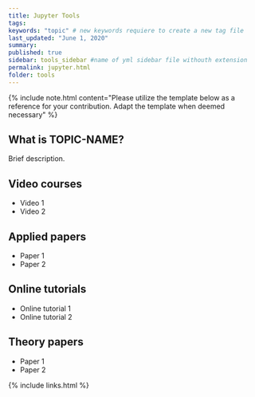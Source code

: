 ```yaml
---
title: Jupyter Tools
tags:
keywords: "topic" # new keywords requiere to create a new tag file
last_updated: "June 1, 2020"
summary: 
published: true
sidebar: tools_sidebar #name of yml sidebar file withouth extension
permalink: jupyter.html
folder: tools
---
```


{% include note.html content="Please utilize the template below as a reference for your contribution. Adapt the template when deemed necessary" %}

## What is TOPIC-NAME?

Brief description.

## Video courses

* Video 1
* Video 2

## Applied papers 
* Paper 1
* Paper 2

## Online tutorials

* Online tutorial 1
* Online tutorial 2

## Theory papers 
* Paper 1
* Paper 2

{% include links.html %}
